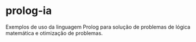 # prolog-ia
Exemplos de uso da linguagem Prolog para solução de problemas de lógica matemática e otimização de problemas.
